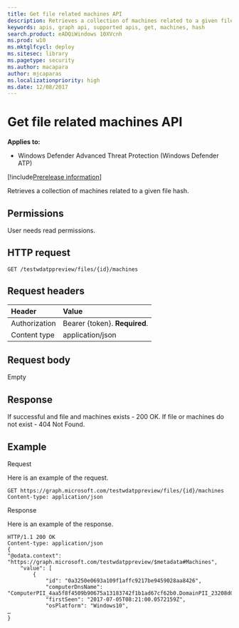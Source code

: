 ```yaml
---
title: Get file related machines API
description: Retrieves a collection of machines related to a given file hash.
keywords: apis, graph api, supported apis, get, machines, hash
search.product: eADQiWindows 10XVcnh
ms.prod: w10
ms.mktglfcycl: deploy
ms.sitesec: library
ms.pagetype: security
ms.author: macapara
author: mjcaparas
ms.localizationpriority: high
ms.date: 12/08/2017
---
```


# Get file related machines API

**Applies to:**

- Windows Defender Advanced Threat Protection (Windows Defender ATP)

[!include[Prerelease information](prerelease.md)]

Retrieves a collection of machines related to a given file hash.

## Permissions
User needs read permissions.

## HTTP request
```
GET /testwdatppreview/files/{id}/machines
```

## Request headers

Header | Value 
:---|:---
Authorization | Bearer {token}. **Required**.
Content type | application/json


## Request body
Empty

## Response
If successful and file and machines exists - 200 OK.
If file or machines do not exist - 404 Not Found.


## Example

Request

Here is an example of the request.

```
GET https://graph.microsoft.com/testwdatppreview/files/{id}/machines
Content-type: application/json
```

Response

Here is an example of the response.


```
HTTP/1.1 200 OK
Content-type: application/json
{    
"@odata.context": "https://graph.microsoft.com/testwdatppreview/$metadata#Machines",
    "value": [
        {
            "id": "0a3250e0693a109f1affc9217be9459028aa8426",
            "computerDnsName": "ComputerPII_4aa5f8f4509b90675a13183742f1b1ad67cf62b0.DomainPII_23208d0fe863968308c0c8e67dc0004bd1257631",
            "firstSeen": "2017-07-05T08:21:00.0572159Z",
            "osPlatform": "Windows10",
…
}
```
